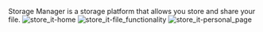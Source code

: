 Storage Manager is a storage platform that allows you store and share your file.
![store_it-home](https://github.com/user-attachments/assets/b9cfec19-2622-4c0e-9b6f-1396879207a5)
![store_it-file_functionality](https://github.com/user-attachments/assets/630e17ba-9e26-4d64-a2e9-6fdab590e91e)
![store_it-personal_page](https://github.com/user-attachments/assets/ee6df222-dd18-43db-a948-e3d01492127a)
